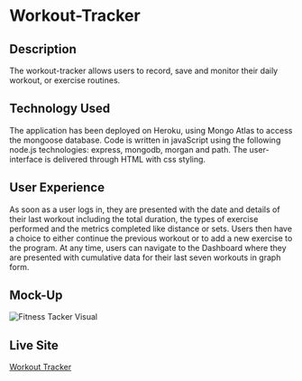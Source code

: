 # Workout-Tracker

## Description 

The workout-tracker allows users to record, save and monitor their daily workout, or exercise routines.

## Technology Used

The application has been deployed on Heroku, using Mongo Atlas to access the mongoose database. Code is written in javaScript using the following node.js technologies: express, mongodb, morgan and path. The user-interface is delivered through HTML with css styling. 

## User Experience

As soon as a user logs in, they are presented with the date and details of their last workout including the total duration, the types of exercise performed and the metrics completed like distance or sets. Users then have a choice to either continue the previous workout or to add a new exercise to the program. At any time, users can navigate to the Dashboard where they are presented with cumulative  data for their last seven workouts in graph form. 

## Mock-Up

![Fitness Tacker Visual]()

## Live Site

[Workout Tracker]()
